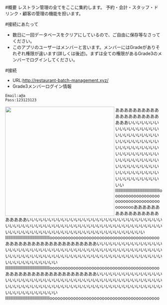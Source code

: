 #概要
レストラン管理の全てをここに集約します。
予約・会計・スタッフ・ドリンク・顧客の管理の機能を担います。

#接続にあたって
- 数日に一回データベースをクリアにしているので、ご自由に保存等なさってください。
- このアプリのユーザーはメンバーと言います。メンバーにはGradeがありそれぞれ権限が違います(詳しくは後述)。まずは全ての権限があるGrade3のメンバーでログインしてください。

#接続
- URL:http://restaurant-batch-management.xyz/
- Grade3メンバーログイン情報
```
Email:a@a
Pass:123123123
```


<img src="https://gyazo.com/dbd924c43688f00c84f9a379721a47dd/raw" width="350px" align="left">あああああああああああああああああああああああいいいいいいいいいいいいいいいいいいいいいいいいいいいいいいいいいいいいいいいいいいいいいいいいいいいいいいいいいいいいいいいいいいいいいいいいいいいいいいいいいいいいいいいいいいいいいいいいいいいllllllllllllllllllllllllllllllllllllllllllooooooooooooooooooooooooooooooooooooooooooあああああああああああああああああああああいいいいいいいいいいいいいいいいいいいいいいいいいいいいいいいいいいいいいいいいいいいいいいいいいいいいいいいいいいいいいいいいいいいいいいいいいいいいいいいいいいいいいいいいいいいいいいいいいいいllllllllllllllllllllllllllllllllllllllllllooooooooooooooooooooooooooooooooooooooooooあああああああああああああああああああああいいいいいいいいいいいいいいいいいいいいいいいいいいいいいいいいいいいいいいいいいいいいいいいいいいいいいいいいいいいいいいいいいいいいいいいいいいいいいいいいいいいいいいいいいいいいいいいいいいいllllllllllllllllllllllllllllllllllllllllllooooooooooooooooooooooooooooooooooooooooooあああああああああああああああああああああいいいいいいいいいいいいいいいいいいいいいいいいいいいいいいいいいいいいいいいいいいいいいいいいいいいいいいいいいいいいいいいいいいいいいいいいいいいいいいいいいいいいいいいいいいいいいいいいいいいlllllllllllllllllllllllllllllllllllllllllloooooooooooooooooooooooooooooooooooooooooo

